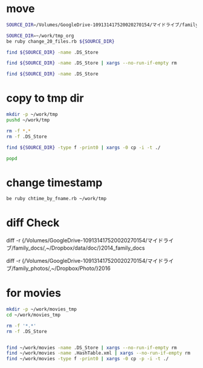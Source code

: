 # move

```bash
SOURCE_DIR=/Volumes/GoogleDrive-109131417520020270154/マイドライブ/family_photos/2015

SOURCE_DIR=~/work/tmp_org
be ruby change_20_files.rb ${SOURCE_DIR}

find ${SOURCE_DIR} -name .DS_Store

find ${SOURCE_DIR} -name .DS_Store | xargs --no-run-if-empty rm

find ${SOURCE_DIR} -name .DS_Store
```

# copy to tmp dir

```bash
mkdir -p ~/work/tmp
pushd ~/work/tmp

rm -f *.*
rm -f .DS_Store

find ${SOURCE_DIR} -type f -print0 | xargs -0 cp -i -t ./

popd
```

# change timestamp

```bash
be ruby chtime_by_fname.rb ~/work/tmp
```

# diff Check

diff -r {/Volumes/GoogleDrive-109131417520020270154/マイドライブ/family_docs/,~/Dropbox/data/doc/}2014_family_docs

diff -r {/Volumes/GoogleDrive-109131417520020270154/マイドライブ/family_photos/,~/Dropbox/Photo/}2016

# for movies

```bash
mkdir -p ~/work/movies_tmp
cd ~/work/movies_tmp

rm -f '*.*'
rm -f .DS_Store


find ~/work/movies -name .DS_Store | xargs --no-run-if-empty rm
find ~/work/movies -name .HashTable.xml | xargs --no-run-if-empty rm
find ~/work/movies -type f -print0 | xargs -0 cp -p -i -t ./

```
